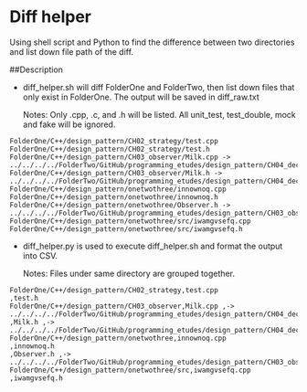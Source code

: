 # Diff helper
Using shell script and Python to find the difference between two directories and list down file path of the diff.

##Description
- diff_helper.sh will diff FolderOne and FolderTwo, then list down files that only exist in FolderOne. The output will be saved in diff_raw.txt

   Notes: Only .cpp, .c, and .h will be listed. All unit_test, test_double, mock and fake will be ignored.

```
FolderOne/C++/design_pattern/CH02_strategy/test.cpp
FolderOne/C++/design_pattern/CH02_strategy/test.h
FolderOne/C++/design_pattern/CH03_observer/Milk.cpp -> ../../../../FolderTwo/GitHub/programming_etudes/design_pattern/CH04_decorator/Milk.cpp
FolderOne/C++/design_pattern/CH03_observer/Milk.h -> ../../../../FolderTwo/GitHub/programming_etudes/design_pattern/CH04_decorator/Milk.h
FolderOne/C++/design_pattern/onetwothree/innownoq.cpp
FolderOne/C++/design_pattern/onetwothree/innownoq.h
FolderOne/C++/design_pattern/onetwothree/Observer.h -> ../../../../FolderTwo/GitHub/programming_etudes/design_pattern/CH03_observer/Observer.h
FolderOne/C++/design_pattern/onetwothree/src/iwamgvsefq.cpp
FolderOne/C++/design_pattern/onetwothree/src/iwamgvsefq.h
```
- diff_helper.py is used to execute diff_helper.sh and format the output into CSV.
   
   Notes: Files under same directory are grouped together.
```
FolderOne/C++/design_pattern/CH02_strategy,test.cpp
,test.h
FolderOne/C++/design_pattern/CH03_observer,Milk.cpp ,-> ../../../../FolderTwo/GitHub/programming_etudes/design_pattern/CH04_decorator/Milk.cpp
,Milk.h ,-> ../../../../FolderTwo/GitHub/programming_etudes/design_pattern/CH04_decorator/Milk.h
FolderOne/C++/design_pattern/onetwothree,innownoq.cpp
,innownoq.h
,Observer.h ,-> ../../../../FolderTwo/GitHub/programming_etudes/design_pattern/CH03_observer/Observer.h
FolderOne/C++/design_pattern/onetwothree/src,iwamgvsefq.cpp
,iwamgvsefq.h
```
